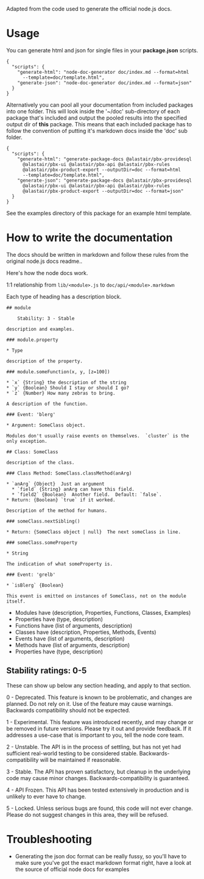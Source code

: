 Adapted from the code used to generate the official node.js docs.

# Usage

You can generate html and json for single files in your **package.json** scripts.

    {
      "scripts": {
        "generate-html": "node-doc-generator doc/index.md --format=html 
          --template=doc/template.html",
        "generate-json": "node-doc-generator doc/index.md --format=json"
      }
    }

Alternatively you can pool all your documentation from included packages into one folder. This will look inside the '~/doc' sub-directory of each package that's included and output the pooled results into the specified output dir of **this** package. This means that each included package has to follow the convention of putting it's markdown docs inside the 'doc' sub folder.

    {
      "scripts": {
        "generate-html": "generate-package-docs @alastair/pbx-providesql 
          @alastair/pbx-ui @alastair/pbx-api @alastair/pbx-rules 
          @alastair/pbx-product-export --outputDir=doc --format=html 
          --template=doc/template.html",
        "generate-json": "generate-package-docs @alastair/pbx-providesql 
          @alastair/pbx-ui @alastair/pbx-api @alastair/pbx-rules 
          @alastair/pbx-product-export --outputDir=doc --format=json"
      }
    }

See the examples directory of this package for an example html template.

# How to write the documentation

The docs should be written in markdown and follow these rules from the original node.js docs readme..

Here's how the node docs work.

1:1 relationship from `lib/<module>.js` to `doc/api/<module>.markdown`

Each type of heading has a description block.


    ## module

        Stability: 3 - Stable

    description and examples.

    ### module.property

    * Type

    description of the property.

    ### module.someFunction(x, y, [z=100])

    * `x` {String} the description of the string
    * `y` {Boolean} Should I stay or should I go?
    * `z` {Number} How many zebras to bring.

    A description of the function.

    ### Event: 'blerg'

    * Argument: SomeClass object.

    Modules don't usually raise events on themselves.  `cluster` is the
    only exception.

    ## Class: SomeClass

    description of the class.

    ### Class Method: SomeClass.classMethod(anArg)

    * `anArg` {Object}  Just an argument
      * `field` {String} anArg can have this field.
      * `field2` {Boolean}  Another field.  Default: `false`.
    * Return: {Boolean} `true` if it worked.

    Description of the method for humans.

    ### someClass.nextSibling()

    * Return: {SomeClass object | null}  The next someClass in line.

    ### someClass.someProperty

    * String

    The indication of what someProperty is.

    ### Event: 'grelb'

    * `isBlerg` {Boolean}

    This event is emitted on instances of SomeClass, not on the module itself.


* Modules have (description, Properties, Functions, Classes, Examples)
* Properties have (type, description)
* Functions have (list of arguments, description)
* Classes have (description, Properties, Methods, Events)
* Events have (list of arguments, description)
* Methods have (list of arguments, description)
* Properties have (type, description)

## Stability ratings: 0-5

These can show up below any section heading, and apply to that section.

0 - Deprecated.  This feature is known to be problematic, and changes are
planned.  Do not rely on it.  Use of the feature may cause warnings.  Backwards
compatibility should not be expected.

1 - Experimental.  This feature was introduced recently, and may change
or be removed in future versions.  Please try it out and provide feedback.
If it addresses a use-case that is important to you, tell the node core team.

2 - Unstable.  The API is in the process of settling, but has not yet had
sufficient real-world testing to be considered stable. Backwards-compatibility
will be maintained if reasonable.

3 - Stable.  The API has proven satisfactory, but cleanup in the underlying
code may cause minor changes.  Backwards-compatibility is guaranteed.

4 - API Frozen.  This API has been tested extensively in production and is
unlikely to ever have to change.

5 - Locked.  Unless serious bugs are found, this code will not ever
change.  Please do not suggest changes in this area, they will be refused.

# Troubleshooting

  - Generating the json doc format can be really fussy, so you'll have to make sure you've got the exact markdown format right, have a look at the source of official node docs for examples